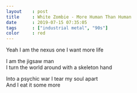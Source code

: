 ```yaml
---
layout    : post
title     : White Zombie - More Human Than Human
date      : 2019-07-15 07:35:05
tags      : ["industrial metal", "90s"]
color     : red
---
```


Yeah I am the nexus one I want more life
<!--more-->

I am the jigsaw man\
I turn the world around with a skeleton hand

Into a psychic war I tear my soul apart\
And I eat it some more
